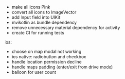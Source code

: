 - make all icons Pink
- convert all icons to ImageVector
- add Input field into UIKit
- mvikotlin as bundle dependency
- remove unnecessary material dependency for activity
- create CI for running tests

ios:
- choose on map modal not working
- ios native: radiobutton and checkbox
- handle location permission decline
- handle maps padding (enter/exit from drive mode)
- balloon for user count